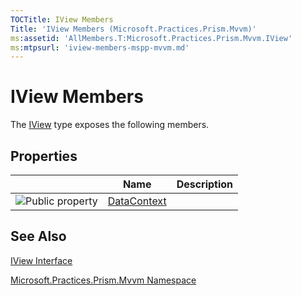 ```yaml
---
TOCTitle: IView Members
Title: 'IView Members (Microsoft.Practices.Prism.Mvvm)'
ms:assetid: 'AllMembers.T:Microsoft.Practices.Prism.Mvvm.IView'
ms:mtpsurl: 'iview-members-mspp-mvvm.md'
---
```



# IView Members

The [IView](https://msdn.microsoft.com/library/microsoft.practices.prism.mvvm.iview) type exposes the following members.

## Properties


|                                                                                                  | Name                                                                                         | Description |
|--------------------------------------------------------------------------------------------------|----------------------------------------------------------------------------------------------|-------------|
| ![Public property](/images/pubproperty.gif) | [DataContext](https://msdn.microsoft.com/library/microsoft.practices.prism.mvvm.iview.datacontext) |             |

## See Also

[IView Interface](https://msdn.microsoft.com/library/microsoft.practices.prism.mvvm.iview)

[Microsoft.Practices.Prism.Mvvm Namespace](https://msdn.microsoft.com/library/microsoft.practices.prism.mvvm)